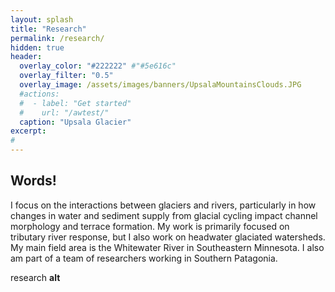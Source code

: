 ```yaml
---
layout: splash
title: "Research"
permalink: /research/
hidden: true
header:
  overlay_color: "#222222" #"#5e616c"
  overlay_filter: "0.5"
  overlay_image: /assets/images/banners/UpsalaMountainsClouds.JPG
  #actions:
  #  - label: "Get started"
  #    url: "/awtest/"
  caption: "Upsala Glacier"
excerpt:
#         
---
```


## Words!
I focus on the interactions between glaciers and rivers, particularly in how changes in water and sediment supply from glacial cycling impact channel morphology and terrace formation. My work is primarily focused on tributary river response, but I also work on headwater glaciated watersheds. My main field area is the Whitewater River in Southeastern Minnesota. I also am part of a team of researchers working in Southern Patagonia.

research **alt**
